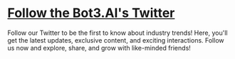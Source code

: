  # [Follow the Bot3.AI's Twitter](https://twitter.com/Bot3Ai)
Follow our Twitter to be the first to know about industry trends! Here, you'll get the latest updates, exclusive content, and exciting interactions. Follow us now and explore, share, and grow with like-minded friends!
